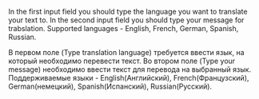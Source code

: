 In the first input field you should type the language you want to translate your text to.
In the second input field you should type your message for trabslation.
Supported languages - English, French, German, Spanish, Russian.



В первом поле (Type translation language) требуется ввести язык, на который необходимо перевести текст.
Во втором поле (Type your message) необходимо ввести текст для перевода на выбранный язык.
Поддерживаемые языки - English(Английский), French(Французский), German(немецкий), Spanish(Испанский), Russian(Русский).



